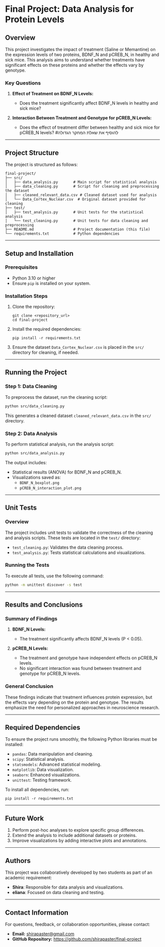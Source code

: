 # Final Project: Data Analysis for Protein Levels

## Overview
This project investigates the impact of treatment (Saline or Memantine) on the expression levels of two proteins, BDNF_N and pCREB_N, in healthy and sick mice. This analysis aims to understand whether treatments have significant effects on these proteins and whether the effects vary by genotype.

### Key Questions
1. **Effect of Treatment on BDNF_N Levels:**
   - Does the treatment significantly affect BDNF_N levels in healthy and sick mice?

2. **Interaction Between Treatment and Genotype for pCREB_N Levels:**
   - Does the effect of treatment differ between healthy and sick mice for pCREB_N levels?
#להוסיף את שאלת המחקר הגדולה
---

## Project Structure
The project is structured as follows:

```
final-project/
├── src/
│   ├── data_analysis.py       # Main script for statistical analysis
│   ├── data_cleaning.py       # Script for cleaning and preprocessing the dataset
│   ├── cleaned_relevant_data.csv # Cleaned dataset used for analysis
│   └── Data_Cortex_Nuclear.csv  # Original dataset provided for cleaning
├── test/
│   ├── test_analysis.py       # Unit tests for the statistical analysis
│   └── test_cleaning.py       # Unit tests for data cleaning and preprocessing
├── README.md                  # Project documentation (this file)
└── requirements.txt           # Python dependencies
```

---

## Setup and Installation

### Prerequisites
- Python 3.10 or higher
- Ensure `pip` is installed on your system.

### Installation Steps
1. Clone the repository:
   ```power shell
   git clone <repository_url>
   cd final-project
   ```

2. Install the required dependencies:
   ```power shell
   pip install -r requirements.txt
   ```

3. Ensure the dataset `Data_Cortex_Nuclear.csv` is placed in the `src/` directory for cleaning, if needed.

---

## Running the Project

### Step 1: Data Cleaning
To preprocess the dataset, run the cleaning script:
```bash
python src/data_cleaning.py
```
This generates a cleaned dataset `cleaned_relevant_data.csv` in the `src/` directory.

### Step 2: Data Analysis
To perform statistical analysis, run the analysis script:
```bash
python src/data_analysis.py
```
The output includes:
- Statistical results (ANOVA) for BDNF_N and pCREB_N.
- Visualizations saved as:
  - `BDNF_N_boxplot.png`
  - `pCREB_N_interaction_plot.png`

---

## Unit Tests

### Overview
The project includes unit tests to validate the correctness of the cleaning and analysis scripts. These tests are located in the `test/` directory:
- `test_cleaning.py`: Validates the data cleaning process.
- `test_analysis.py`: Tests statistical calculations and visualizations.

### Running the Tests
To execute all tests, use the following command:
```bash
python -m unittest discover -s test
```

---

## Results and Conclusions

### Summary of Findings
1. **BDNF_N Levels:**
   - The treatment significantly affects BDNF_N levels (P < 0.05).

2. **pCREB_N Levels:**
   - The treatment and genotype have independent effects on pCREB_N levels.
   - No significant interaction was found between treatment and genotype for pCREB_N levels.

### General Conclusion
These findings indicate that treatment influences protein expression, but the effects vary depending on the protein and genotype. The results emphasize the need for personalized approaches in neuroscience research.

---

## Required Dependencies

To ensure the project runs smoothly, the following Python libraries must be installed:
- `pandas`: Data manipulation and cleaning.
- `scipy`: Statistical analysis.
- `statsmodels`: Advanced statistical modeling.
- `matplotlib`: Data visualization.
- `seaborn`: Enhanced visualizations.
- `unittest`: Testing framework.

To install all dependencies, run:
```power shell
pip install -r requirements.txt
```

---

## Future Work
1. Perform post-hoc analyses to explore specific group differences.
2. Extend the analysis to include additional datasets or proteins.
3. Improve visualizations by adding interactive plots and annotations.

---

## Authors
This project was collaboratively developed by two students as part of an academic requirement:

- **Shira**: Responsible for data analysis and visualizations.
- **eliana**: Focused on data cleaning and testing.

---

## Contact Information
For questions, feedback, or collaboration opportunities, please contact:
- **Email:** shirapaster@gmail.com
- **GitHub Repository:** https://github.com/shirapaster/final-project

